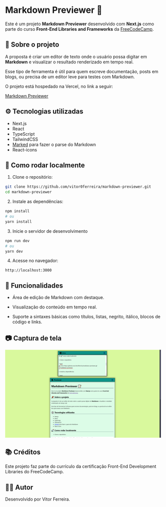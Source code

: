 # Markdown Previewer 📝

Este é um projeto **Markdown Previewer** desenvolvido com **Next.js** como parte do curso **Front-End Libraries and Frameworks** da [FreeCodeCamp](https://www.freecodecamp.org/).

## 📌 Sobre o projeto

A proposta é criar um editor de texto onde o usuário possa digitar em **Markdown** e visualizar o resultado renderizado em tempo real.

Esse tipo de ferramenta é útil para quem escreve documentação, posts em blogs, ou precisa de um editor leve para testes com Markdown.

O projeto está hospedado na Vercel, no link a seguir:

[Markdown Previewer](https://markdown-previewer-seven-ochre.vercel.app/)

## ⚙️ Tecnologias utilizadas

- Next.js
- React
- TypeScript
- TailwindCSS
- [Marked](https://github.com/markedjs/marked) para fazer o parse do Markdown 
- React-icons

## 🚀 Como rodar localmente

1. Clone o repositório:

```bash
git clone https://github.com/vitor0ferreira/markdown-previewer.git
cd markdown-previewer
```
2. Instale as dependências:

```bash
npm install
# ou
yarn install
```
3. Inicie o servidor de desenvolvimento
```bash
npm run dev
# ou
yarn dev
```
4. Acesse no navegador: 
```
http://localhost:3000
```

## 🧪 Funcionalidades
- Área de edição de Markdown com destaque.

- Visualização do conteúdo em tempo real.

- Suporte a sintaxes básicas como títulos, listas, negrito, itálico, blocos de código e links.

## 📷 Captura de tela
![print_do_projeto](/public/image.png)

## 📚 Créditos
Este projeto faz parte do currículo da certificação Front-End Development Libraries do FreeCodeCamp.

## 🧑‍💻 Autor
Desenvolvido por Vitor Ferreira.
